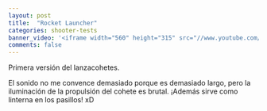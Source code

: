 ```yaml
---
layout: post
title:  "Rocket Launcher"
categories: shooter-tests
banner_video: '<iframe width="560" height="315" src="//www.youtube.com/embed/wmWHs7gDAWM" frameborder="0" allowfullscreen></iframe>'
comments: false
---
```


Primera versión del lanzacohetes.

El sonido no me convence demasiado porque es demasiado largo, pero la iluminación de la propulsión del cohete es brutal. ¡Además sirve como linterna en los pasillos! xD

